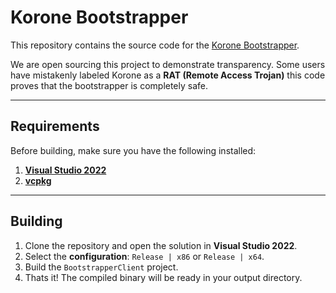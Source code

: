# Korone Bootstrapper

This repository contains the source code for the [Korone Bootstrapper](https://pekora.zip).

We are open sourcing this project to demonstrate transparency. Some users have mistakenly labeled Korone as a **RAT (Remote Access Trojan)** this code proves that the bootstrapper is completely safe.

---

## Requirements

Before building, make sure you have the following installed:

1. **[Visual Studio 2022](https://visualstudio.microsoft.com/downloads/)**
2. **[vcpkg](https://learn.microsoft.com/en-us/vcpkg/get_started/get-started-vs?pivots=shell-powershell)**

---

## Building

1. Clone the repository and open the solution in **Visual Studio 2022**.
2. Select the **configuration**: `Release | x86` or `Release | x64`.
3. Build the `BootstrapperClient` project.
4. Thats it! The compiled binary will be ready in your output directory.